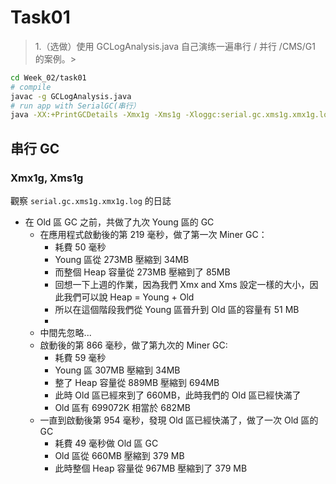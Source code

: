 # Task01

> 1.（选做）使用 GCLogAnalysis.java 自己演练一遍串行 / 并行 /CMS/G1 的案例。>

```bash
cd Week_02/task01
# compile
javac -g GCLogAnalysis.java
# run app with SerialGC(串行）
java -XX:+PrintGCDetails -Xmx1g -Xms1g -Xloggc:serial.gc.xms1g.xmx1g.log -XX:+UseSerialGC GCLogAnalysis
```

## 串行 GC

### Xmx1g, Xms1g

觀察 `serial.gc.xms1g.xmx1g.log` 的日誌

- 在 Old 區 GC 之前，共做了九次 Young 區的 GC
    - 在應用程式啟動後的第 219 毫秒，做了第一次 Miner GC：
        - 耗費 50 毫秒
        - Young 區從 273MB 壓縮到 34MB
        - 而整個 Heap 容量從 273MB 壓縮到了 85MB
        - 回想一下上週的作業，因為我們 Xmx and Xms 設定一樣的大小，因此我們可以說 Heap = Young + Old
        - 所以在這個階段我們從 Young 區晉升到 Old 區的容量有 51 MB
        - 
    - 中間先忽略...
    - 啟動後的第 866 毫秒，做了第九次的 Miner GC:
        - 耗費 59 毫秒
        - Young 區 307MB 壓縮到 34MB
        - 整了 Heap 容量從 889MB 壓縮到 694MB
        - 此時 Old 區已經來到了 660MB，此時我們的 Old 區已經快滿了
        - Old 區有 699072K 相當於 682MB
    - 一直到啟動後第 954 毫秒，發現 Old 區已經快滿了，做了一次 Old 區的 GC
        - 耗費 49 毫秒做 Old 區 GC
        - Old 區從 660MB 壓縮到 379 MB
        - 此時整個 Heap 容量從 967MB 壓縮到了 379 MB